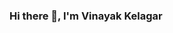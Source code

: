 ### Hi there 👋, I'm Vinayak Kelagar

<!--
**VinayakKelagar/VinayakKelagar** is a ✨ _special_ ✨ repository because its `README.md` (this file) appears on your GitHub profile.

Here are some ideas to get you started:

- 🔭 I’m currently working on Penetration Testing And Developing
- 🌱 I’m currently learning Android Studio Backend Programming
- 👯 I’m looking to collaborate on Penetration Testing Team
- 🤔 I’m looking for help with Android Studio Backend
- 💬 Ask me about Developing 
- 📫 How to reach me:
          Mail me vinayakkelagar7@gmail.com
- 😄 Pronouns: ...
- ⚡ Fun fact: ...
-->
